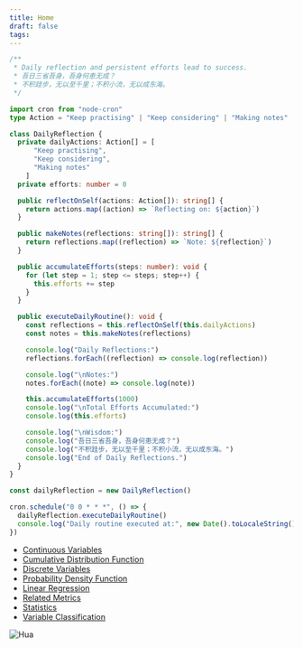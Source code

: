 ```yaml
---
title: Home
draft: false
tags:
---
```

```typescript
/**
 * Daily reflection and persistent efforts lead to success.
 * 吾日三省吾身，吾身何患无成？
 * 不积跬步，无以至千里；不积小流，无以成东海。
 */

import cron from "node-cron"
type Action = "Keep practising" | "Keep considering" | "Making notes"

class DailyReflection {
  private dailyActions: Action[] = [
      "Keep practising", 
      "Keep considering", 
      "Making notes"
    ]
  private efforts: number = 0

  public reflectOnSelf(actions: Action[]): string[] {
    return actions.map((action) => `Reflecting on: ${action}`)
  }

  public makeNotes(reflections: string[]): string[] {
    return reflections.map((reflection) => `Note: ${reflection}`)
  }

  public accumulateEfforts(steps: number): void {
    for (let step = 1; step <= steps; step++) {
      this.efforts += step
    }
  }

  public executeDailyRoutine(): void {
    const reflections = this.reflectOnSelf(this.dailyActions)
    const notes = this.makeNotes(reflections)

    console.log("Daily Reflections:")
    reflections.forEach((reflection) => console.log(reflection))

    console.log("\nNotes:")
    notes.forEach((note) => console.log(note))

    this.accumulateEfforts(1000)
    console.log("\nTotal Efforts Accumulated:")
    console.log(this.efforts)

    console.log("\nWisdom:")
    console.log("吾日三省吾身，吾身何患无成？")
    console.log("不积跬步，无以至千里；不积小流，无以成东海。")
    console.log("End of Daily Reflections.")
  }
}

const dailyReflection = new DailyReflection()

cron.schedule("0 0 * * *", () => {
  dailyReflection.executeDailyRoutine()
  console.log("Daily routine executed at:", new Date().toLocaleString())
})
```

 - [Continuous Variables](app://obsidian.md/content/DataScience/Continuous%20Variables.md)
 - [Cumulative Distribution Function](app://obsidian.md/content/DataScience/Cumulative%20Distribution%20Function.md)
 - [Discrete Variables](app://obsidian.md/content/DataScience/Discrete%20Variables.md)
 - [Probability Density Function](app://obsidian.md/content/DataScience/Probability%20Density%20Function.md)
 - [Linear Regression](app://obsidian.md/content/DataScience/Linear%20Regression.md)
 - [Related Metrics](app://obsidian.md/content/DataScience/Related%20Metrics.md)
 - [Statistics](app://obsidian.md/content/DataScience/Statistics.md)
 - [Variable Classification](app://obsidian.md/content/DataScience/Variable%20Classification.md)

![Hua](/static/daughter.jpeg)
